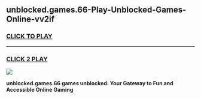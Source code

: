 
## unblocked.games.66-Play-Unblocked-Games-Online-vv2if
<h3>
<a href="https://premium76.site?title=unblocked.games.66&ref=25A">CLICK TO PLAY</a></h3>
<hr>

<h3>
<a href="https://premium76.site?title=unblocked.games.66&ref=25A">CLICK 2 PLAY</a>
  
</h3>

<a href="https://premium76.site?title=unblocked.games.66&ref=25A"><img src="https://clearcache.store/games.png"></a>


**unblocked.games.66 games unblocked: Your Gateway to Fun and Accessible Online Gaming**
